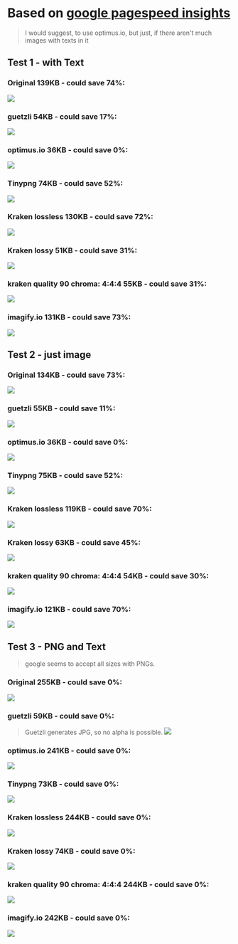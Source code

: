 # Based on [google pagespeed insights](https://developers.google.com/speed/pagespeed/insights/?url=https:%2F%2Fgithub.com%2Ftinect%2Foptimizertest%2Fblob%2Fmaster%2FREADME.md&tab=desktop)

>I would suggest, to use optimus.io, but just, if there aren't much images with texts in it


## Test 1 - with Text
### Original 139KB - could save 74%:
![](1/Guetzli.jpg)
### guetzli 54KB - could save <b>17%:</b>
![](1/Original.jpg)
### optimus.io 36KB - could save <b>0%:</b>
![](1/optimus.jpg)
### Tinypng 74KB - could save 52%:
![](1/tinypng.jpg)
### Kraken lossless 130KB - could save 72%:
![](1/kraken_lossless.jpg)
### Kraken lossy 51KB - could save 31%:
![](1/kraken_lossy.jpg)
### kraken quality 90 chroma: 4:4:4 55KB - could save 31%:
![](1/kraken_90_4_4_4.jpg)
### imagify.io 131KB - could save 73%:
![](1/imagify.jpg)


## Test 2 - just image

### Original 134KB - could save 73%:
![](2/Original.jpg)
### guetzli 55KB - could save 11%:</b>
![](2/Guetzli.jpg)
### optimus.io 36KB - could save <b>0%</b>:
![](2/optimus.jpg)
### Tinypng 75KB - could save 52%:
![](2/tinypng.jpg)
### Kraken lossless 119KB - could save 70%:
![](2/kraken_lossless.jpg)
### Kraken lossy 63KB - could save 45%:
![](2/kraken_lossy.jpg)
### kraken quality 90 chroma: 4:4:4 54KB - could save 30%:
![](2/kraken_90_4_4_4.jpg)
### imagify.io 121KB - could save 70%:
![](2/imagify.jpg)


## Test 3 - PNG and Text
>google seems to accept all sizes with PNGs.
### Original 255KB - could save 0%:
![](3/Original.png)
### guetzli 59KB - could save 0%:
>Guetzli generates JPG, so no alpha is possible.
![](3/Guetzli.png)
### optimus.io 241KB - could save 0%:
![](3/optimus.png)
### Tinypng 73KB - could save 0%:
![](3/tinypng.png)
### Kraken lossless 244KB - could save 0%:
![](3/kraken_lossless.png)
### Kraken lossy 74KB - could save 0%:
![](3/kraken_lossy.png)
### kraken quality 90 chroma: 4:4:4 244KB - could save 0%:
![](3/kraken_90_4_4_4.png)
### imagify.io 242KB - could save 0%:
![](3/imagify.png)
